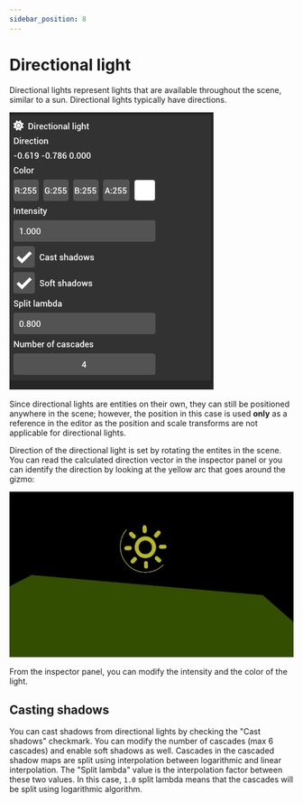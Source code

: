 ```yaml
---
sidebar_position: 8
---
```


# Directional light

Directional lights represent lights that are available throughout the scene, similar to a sun. Directional lights typically have directions.

![Directional light](../../../static/img/editor/working-with-entities/directional-light.png)

Since directional lights are entities on their own, they can still be positioned anywhere in the scene; however, the position in this case is used **only** as a reference in the editor as the position and scale transforms are not applicable for directional lights.

Direction of the directional light is set by rotating the entites in the scene. You can read the calculated direction vector in the inspector panel or you can identify the direction by looking at the yellow arc that goes around the gizmo:

![Directional light gizmo](../../../static/img/editor/working-with-entities/directional-light-gizmo.png)

From the inspector panel, you can modify the intensity and the color of the light.

## Casting shadows

You can cast shadows from directional lights by checking the "Cast shadows" checkmark. You can modify the number of cascades (max 6 cascades) and enable soft shadows as well. Cascades in the cascaded shadow maps are split using interpolation between logarithmic and linear interpolation. The "Split lambda" value is the interpolation factor between these two values. In this case, `1.0` split lambda means that the cascades will be split using logarithmic algorithm.
